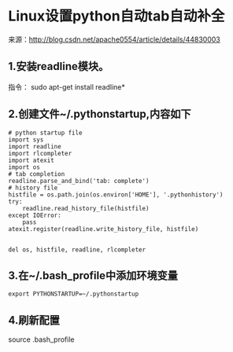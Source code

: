 # Linux设置python自动tab自动补全

来源：http://blog.csdn.net/apache0554/article/details/44830003


## 1.安装readline模块。

指令： sudo apt-get install readline*  

## 2.创建文件~/.pythonstartup,内容如下

```
# python startup file  
import sys  
import readline  
import rlcompleter  
import atexit  
import os  
# tab completion  
readline.parse_and_bind('tab: complete')  
# history file  
histfile = os.path.join(os.environ['HOME'], '.pythonhistory')  
try:  
    readline.read_history_file(histfile)  
except IOError:  
    pass  
atexit.register(readline.write_history_file, histfile)  

  
del os, histfile, readline, rlcompleter   
```

## 3.在~/.bash_profile中添加环境变量
```
export PYTHONSTARTUP=~/.pythonstartup  
```
## 4.刷新配置

source .bash_profile